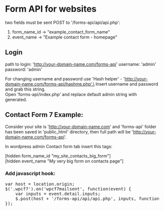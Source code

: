 # Form API for websites

two fields must be sent POST to '/forms-api/api/api.php':
1. form_name_id -> "example_contact_form_name"
2. event_name -> "Example contact form - homepage"

## Login

path to login: 'http://your-domain-name.com/forms-api'
username: 'admin'
password: 'admin'

For changing username and password use 'Hash helper' - 'http://your-domain-name.com/forms-api/hashme.php'.\
Insert username and password and grab this string.\
Open 'forms-api/index.php' and replace default admin string with generated.

## Contact Form 7 Example: 

Consider your site is 'http://your-domain-name.com' and 'forms-api' folder has been saved in 'public_html' directory, then full path will be 'http://your-domain-name.com/forms-api'.

In wordpress admin Contact form tab insert this tags:

[hidden form_name_id "my_site_contacts_big_form"] \
[hidden event_name "My very big form on contacts page"]

### Add javascript hook:

<pre>
var host = location.origin;
$('.wpcf7').on('wpcf7mailsent', function(event) {
	var inputs = event.detail.inputs;
	$.post(host + '/forms-api/api/api.php', inputs, function(data) {});
});
</pre>


